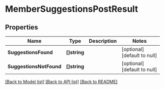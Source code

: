 # MemberSuggestionsPostResult

## Properties
Name | Type | Description | Notes
------------ | ------------- | ------------- | -------------
**SuggestionsFound** | **[]string** |  | [optional] [default to null]
**SuggestionsNotFound** | **[]string** |  | [optional] [default to null]

[[Back to Model list]](../README.md#documentation-for-models) [[Back to API list]](../README.md#documentation-for-api-endpoints) [[Back to README]](../README.md)


